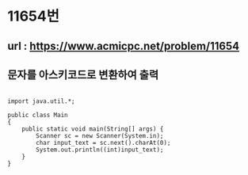 # 11654번

## url : https://www.acmicpc.net/problem/11654
## 문자를 아스키코드로 변환하여 출력


<pre>
  <code>
import java.util.*;

public class Main
{
    public static void main(String[] args) {
        Scanner sc = new Scanner(System.in);
        char input_text = sc.next().charAt(0);
        System.out.println((int)input_text);
    }
}
  </code>
</pre>
